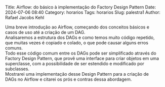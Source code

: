 Title: Airflow: do básico à implementação do Factory Design Pattern
Date: 2024-07-06 08:40
Category: horarios
Tags: horarios
Slug: palestra1
Author: Rafael Jacobs Kehl



Uma breve introdução ao Airflow, começando dos conceitos básicos e casos de uso até a criação de um DAG.<br>
Analisaremos a estrutura dos DAGs e como temos muito código repetido, que muitas vezes é copiado e colado, o que pode causar alguns erros comuns.<br>
Todo esse código comum entre os DAGs pode ser simplificado através do Factory Design Pattern, que provê uma interface para criar objetos em uma superclasse, com a possibilidade de ser estendido e modificado por subclasses.<br>
Mostrarei uma implementação desse Design Pattern para a criação de DAGs no Airflow e citarei os prós e contras dessa abordagem.